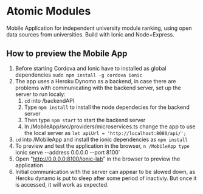 # Atomic Modules
Mobile Application for independent university module ranking, using open data sources from universities. Build with Ionic and Node+Express.

## How to preview the Mobile App
1. Before starting Cordova and Ionic have to installed as global dependencies `sudo npm install -g cordova ionic`
2. The app uses a Heroku Dynomo as a backend, in case there are problems with communicating with the backend server, set up the server to run localy:
    1. `cd` into /backendAPI
    2. Type `npm install` to install the node dependecies for the backend server
    3. Then type `npm start` to start the backend server
    4. In /MobileApp/src/providers/microservices.ts change the app to use the local server as `let apiUrl = 'http://localhost:8080/api/';`
3. `cd` into /MobileApp and install the ionic dependencies as `npm install`
4. To preview and test the application in the browser, `n /MobileApp type `ionic serve --address 0.0.0.0 --port 8100`
5. Open "http://0.0.0.0:8100/ionic-lab" in the browser to preview the application
6. Initial communication with the server can appear to be slowed down, as Heroku dynamo is put to sleep after some period of inactiviy. But once it is accessed, it will work as expected.
